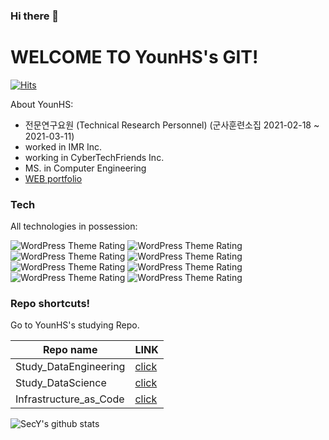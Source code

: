 ### Hi there 👋

<!--
**YounHS/YounHS** is a ✨ _special_ ✨ repository because its `README.md` (this file) appears on your GitHub profile.

Here are some ideas to get you started:

- 🔭 I’m currently working on ...
- 🌱 I’m currently learning ...
- 👯 I’m looking to collaborate on ...
- 🤔 I’m looking for help with ...
- 💬 Ask me about ...
- 📫 How to reach me: ...
- 😄 Pronouns: ...
- ⚡ Fun fact: ...
-->

# WELCOME TO YounHS's GIT!

[![Hits](https://hits.seeyoufarm.com/api/count/incr/badge.svg?url=https%3A%2F%2Fgithub.com%2FYounHS%2Fhit-counter&count_bg=%2379C83D&title_bg=%23555555&icon=&icon_color=%23E7E7E7&title=hits&edge_flat=false)](https://hits.seeyoufarm.com)

About YounHS:
  - 전문연구요원 (Technical Research Personnel) (군사훈련소집 2021-02-18 ~ 2021-03-11)
  - worked in IMR Inc.
  - working in CyberTechFriends Inc.
  - MS. in Computer Engineering
  - [WEB portfolio](https://younhs.github.io/react-deploy/)


### Tech

All technologies in possession:

 ![WordPress Theme Rating](https://img.shields.io/badge/java-%E2%98%85%E2%98%85%E2%98%85%E2%98%85%E2%98%86-green) ![WordPress Theme Rating](https://img.shields.io/badge/python-%E2%98%85%E2%98%85%E2%98%85%E2%98%85%E2%98%86-green) ![WordPress Theme Rating](https://img.shields.io/badge/springboot-%E2%98%85%E2%98%85%E2%98%85%C2%BD-darkgreen) ![WordPress Theme Rating](https://img.shields.io/badge/pandas-%E2%98%85%E2%98%85%E2%98%85%C2%BD-darkgreen) ![WordPress Theme Rating](https://img.shields.io/badge/sklearn-%E2%98%85%E2%98%85%C2%BD-darkgreen) ![WordPress Theme Rating](https://img.shields.io/badge/pgsql-%E2%98%85%E2%98%85%E2%98%85%E2%98%85%E2%98%86-darkgreen) ![WordPress Theme Rating](https://img.shields.io/badge/docker-%E2%98%85%E2%98%85%E2%98%85%C2%BD-darkgreen) ![WordPress Theme Rating](https://img.shields.io/badge/aws_ec2-%E2%98%85%E2%98%85-darkgreen)


### Repo shortcuts!

Go to YounHS's studying Repo.

| Repo name | LINK |
| ------ | ------ |
| Study_DataEngineering | [click](https://github.com/YounHS/Study_DataEngineering) |
| Study_DataScience | [click](https://github.com/YounHS/Study_DataScience) |
| Infrastructure_as_Code | [click](https://github.com/YounHS/Infrastructure_as_Code) |

![SecY's github stats](https://github-readme-stats.vercel.app/api?username=YounHS&show_icons=true&theme=tokyonight)
